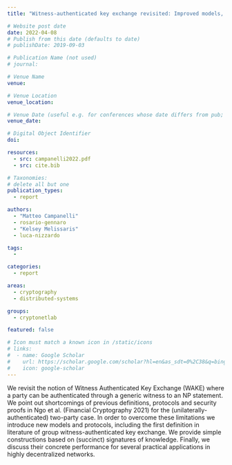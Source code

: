 ```yaml
---
title: "Witness-authenticated key exchange revisited: Improved models, simpler constructions, extensions to groups"

# Website post date
date: 2022-04-08
# Publish from this date (defaults to date)
# publishDate: 2019-09-03

# Publication Name (not used)
# journal:

# Venue Name
venue: 

# Venue Location
venue_location:

# Venue Date (useful e.g. for conferences whose date differs from pub; defaults to date)
venue_date: 

# Digital Object Identifier
doi:

resources:
  - src: campanelli2022.pdf
  - src: cite.bib

# Taxonomies:
# delete all but one
publication_types:
  - report

authors:
  - "Matteo Campanelli"
  - rosario-gennaro
  - "Kelsey Melissaris"
  - luca-nizzardo

tags:
  -

categories:
  - report

areas:
  - cryptography
  - distributed-systems

groups:
  - cryptonetlab

featured: false

# Icon must match a known icon in /static/icons
# links:
#  - name: Google Scholar
#    url: https://scholar.google.com/scholar?hl=en&as_sdt=0%2C38&q=bing&btnG=
#    icon: google-scholar
---
```


We revisit the notion of Witness Authenticated Key Exchange (WAKE) where a party can be authenticated through a generic witness to an NP statement. We point out shortcomings of previous definitions, protocols and security proofs in Ngo et al. (Financial Cryptography 2021) for the (unilaterally-authenticated) two-party case. In order to overcome these limitations we introduce new models and protocols, including the first definition in literature of group witness-authenticated key exchange. We provide simple constructions based on (succinct) signatures of knowledge. Finally, we discuss their concrete performance for several practical applications in highly decentralized networks.
